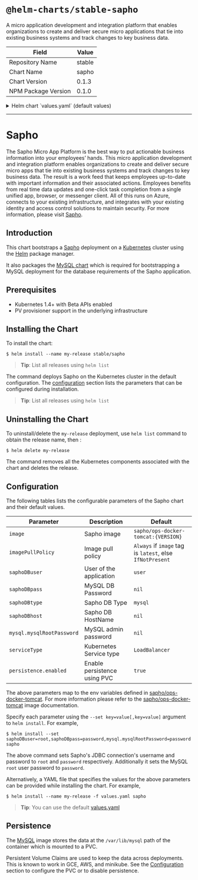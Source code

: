# `@helm-charts/stable-sapho`

A micro application development and integration platform that enables organizations to create and deliver secure micro applications that tie into existing business systems and track changes to key business data.

| Field               | Value  |
| ------------------- | ------ |
| Repository Name     | stable |
| Chart Name          | sapho  |
| Chart Version       | 0.1.3  |
| NPM Package Version | 0.1.0  |

<details>

<summary>Helm chart `values.yaml` (default values)</summary>

```yaml
# Default values for sapho.
# This is a YAML-formatted file.
# Declare variables to be passed into your templates.
replicaCount: 1
image: sapho/ops-docker-tomcat:8-jre8

mysql:
  persistence:
    enabled: true
    storageClass: generic
    accessMode: ReadWriteOnce
    size: 8Gi
  resources:
    requests:
      memory: 512Mi
      cpu: 250m

service:
  name: sapho
  type: LoadBalancer
  externalPort: 80
  internalPort: 8080

resources:
  #  limits:
  #    cpu: 500m
  #    memory: 2048Mi
  requests:
    cpu: 250m
    memory: 2048Mi
saphoDBport: 3306
saphoDBtype: mysql
saphoDBuser: root
```

</details>

---

# Sapho

The Sapho Micro App Platform is the best way to put actionable business information into your employees’ hands. This micro application development and integration platform enables organizations to create and deliver secure micro apps that tie into existing business systems and track changes to key business data. The result is a work feed that keeps employees up-to-date with important information and their associated actions. Employees benefits from real time data updates and one-click task completion from a single unified app, browser, or messenger client. All of this runs on Azure, connects to your existing infrastructure, and integrates with your existing identity and access control solutions to maintain security. For more information, please visit [Sapho](https://www.sapho.com/).

## Introduction

This chart bootstraps a [Sapho](https://bitbucket.org/sapho/ops-docker-tomcat/) deployment on a [Kubernetes](http://kubernetes.io) cluster using the [Helm](https://helm.sh) package manager.

It also packages the [MySQL chart](https://github.com/kubernetes/charts/tree/master/stable/mysql) which is required for bootstrapping a MySQL deployment for the database requirements of the Sapho application.

## Prerequisites

- Kubernetes 1.4+ with Beta APIs enabled
- PV provisioner support in the underlying infrastructure

## Installing the Chart

To install the chart:

```console
$ helm install --name my-release stable/sapho
```

> **Tip**: List all releases using `helm list`

The command deploys Sapho on the Kubernetes cluster in the default configuration. The [configuration](#configuration) section lists the parameters that can be configured during installation.

> **Tip**: List all releases using `helm list`

## Uninstalling the Chart

To uninstall/delete the `my-release` deployment, use `helm list` command to obtain the release name, then :

```console
$ helm delete my-release
```

The command removes all the Kubernetes components associated with the chart and deletes the release.

## Configuration

The following tables lists the configurable parameters of the Sapho chart and their default values.

| Parameter                 | Description                  | Default                                                  |
| ------------------------- | ---------------------------- | -------------------------------------------------------- |
| `image`                   | Sapho image                  | `sapho/ops-docker-tomcat:{VERSION}`                      |
| `imagePullPolicy`         | Image pull policy            | `Always` if `image` tag is `latest`, else `IfNotPresent` |
| `saphoDBuser`             | User of the application      | `user`                                                   |
| `saphoDBpass`             | MySQL DB Password            | `nil`                                                    |
| `saphoDBtype`             | Sapho DB Type                | `mysql`                                                  |
| `saphoDBhost`             | Sapho DB HostName            | `nil`                                                    |
| `mysql.mysqlRootPassword` | MySQL admin password         | `nil`                                                    |
| `serviceType`             | Kubernetes Service type      | `LoadBalancer`                                           |
| `persistence.enabled`     | Enable persistence using PVC | `true`                                                   |

The above parameters map to the env variables defined in [sapho/ops-docker-tomcat](https://bitbucket.org/sapho/ops-docker-tomcat). For more information please refer to the [sapho/ops-docker-tomcat](https://bitbucket.org/sapho/ops-docker-tomcat) image documentation.

Specify each parameter using the `--set key=value[,key=value]` argument to `helm install`. For example,

```console
$ helm install --set saphoDBuser=root,saphoDBpass=password,mysql.mysqlRootPassword=password sapho
```

The above command sets Sapho's JDBC connection's username and password to `root` and `password` respectively. Additionally it sets the MySQL `root` user password to `password`.

Alternatively, a YAML file that specifies the values for the above parameters can be provided while installing the chart. For example,

```console
$ helm install --name my-release -f values.yaml sapho
```

> **Tip**: You can use the default [values.yaml](values.yaml)

## Persistence

The [MySQL](https://hub.docker.com/_/mysql/) image stores the data at the `/var/lib/mysql` path of the container which is mounted to a PVC.

Persistent Volume Claims are used to keep the data across deployments. This is known to work in GCE, AWS, and minikube.
See the [Configuration](#configuration) section to configure the PVC or to disable persistence.
